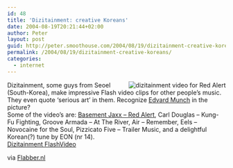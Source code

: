 ```yaml
---
id: 48
title: 'Dizitainment: creative Koreans'
date: 2004-08-19T20:21:44+02:00
author: Peter
layout: post
guid: http://peter.smoothouse.com/2004/08/19/dizitainment-creative-koreans/
permalink: /2004/08/19/dizitainment-creative-koreans/
categories:
  - internet
---
```

[<img style="float:right" border="0" src="http://www.pixagogo.com/Tools/Thumbnails.aspx?thumb=S5TEYu7vlnFU!m!NA8-cfCPog4-jETUiZ0gn5Uk5uzBUPnJs4S-6e!kJI1ZYarWR6lTbkEA-vQtEdAzh-GB4uu0RbBBLQ!ASEAfL5NKFBQTYbGy!oDK0ED5JwrNpJyhh8S" alt="dizitainment video for Red Alert" />](http://www.dizitainment.com/page/video/02.htm)Dizitainment, some guys from Seoel (South-Korea), make impressive Flash video clips for other people&#8217;s music. They even quote &#8216;serious art&#8217; in them. Recognize [Edvard Munch](http://www.museumsnett.no/nasjonalgalleriet/munch/eng/innhold/ngm00939.html) in the picture?  
Some of the video&#8217;s are: [Basement Jaxx &#8211; Red Alert](http://www.dizitainment.com/page/video/02.htm), Carl Douglas &#8211; Kung-Fu Fighting, Groove Armada &#8211; At The River, Air &#8211; Remember, Eels &#8211; Novocaine for the Soul, Pizzicato Five &#8211; Trailer Music, and a delightful Korean(?) tune by EON (nr 14).  
[Dizitainment FlashVideo](http://www.dizitainment.com/page/video/02.htm)

via [Flabber.nl](http://www.flabber.nl/archief/009165.php)